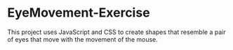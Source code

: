 # EyeMovement-Exercise
This project uses JavaScript and CSS to create shapes that resemble a pair of eyes that move with the movement of the mouse.
